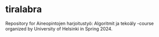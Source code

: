 # tiralabra
Repository for Aineopintojen harjoitustyö: Algoritmit ja tekoäly -course organized by University of Helsinki in Spring 2024.
